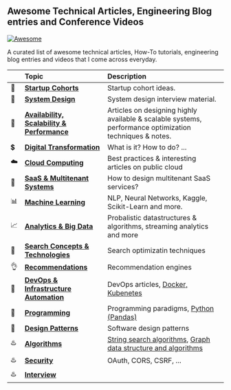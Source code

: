 ## Awesome Technical Articles, Engineering Blog entries and Conference Videos
[![Awesome](https://cdn.rawgit.com/sindresorhus/awesome/d7305f38d29fed78fa85652e3a63e154dd8e8829/media/badge.svg)]()

A curated list of awesome technical articles, How-To tutorials, engineering blog entries and videos that I come across everyday.

|| Topic | Description |
|---|:---|:---|
|:rocket:|**[Startup Cohorts](topics/startup.md)** | Startup cohort ideas.|
|:rocket:|**[System Design](topics/system-design.md)** | System design interview material. |
|:rocket:|**[Availability, Scalability & Performance](topics/architecture/scalability.md)** | Articles on designing highly available & scalable systems, performance optimization techniques & notes.|
|:heavy_dollar_sign:|**[Digital Transformation](topics/digital-transformation.md)** | What is it? How to do? ...|
|:cloud:|**[Cloud Computing](topics/cloud/cloud.md)** | Best practices & interesting articles on public cloud|
|:love_hotel:|**[SaaS & Multitenant Systems](topics/architecture/saas-multi-tenancy.md)** | How to design multitenant SaaS services?|
|:bar_chart:|**[Machine Learning](topics/data-science.md)** | NLP, Neural Networks, Kaggle, Scikit-Learn and more. |
|:chart_with_upwards_trend:|**[Analytics & Big Data](topics/stream-analytics-big-data.md)**| Probalistic datastructures & algorithms, streaming analytics and more|
|:mag_right:|**[Search Concepts & Technologies](topics/search.md)** | Search optimizatin techniques |
|:ok_hand:|**[Recommendations](topics/recommendations.md)** | Recommendation engines |
|:ferris_wheel:|**[DevOps & Infrastructure Automation](topics/devops.md)** | DevOps articles, [Docker, Kubenetes](topics/docker-kubernetes.md) |
|:loudspeaker:|**[Programming](topics/oops-programing-paradigms.md)** | Programming paradigms, [Python (Pandas)](topics/python.md) |
|:moyai:|**[Design Patterns](topics/design-patterns.md)** | Software design patterns |
|:hotsprings:|**[Algorithms](topics/string-algorithms.md)**| [String search algorithms](topics/string-algorithms.md), [Graph data structure and algorithms](topics/graph-algorithms.md)|
|:hotsprings:|**[Security](topics/security.md)**| OAuth, CORS, CSRF, ...|
|:hotsprings:|**[Interview](topics/interview.md)**| |
